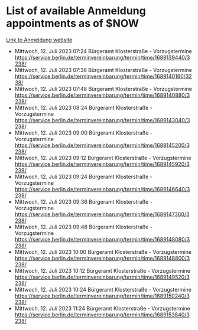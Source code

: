 # List of available Anmeldung appointments as of $NOW
[Link to Anmeldung website](https://service.berlin.de/terminvereinbarung/termin/tag.php?termin=1&anliegen[]=120686&dienstleisterlist=122210,122217,327316,122219,327312,122227,327314,122231,327346,122243,327348,122254,122252,329742,122260,329745,122262,329748,122271,327278,122273,327274,122277,327276,330436,122280,327294,122282,327290,122284,327292,122291,327270,122285,327266,122286,327264,122296,327268,150230,329760,122297,327286,122294,327284,122312,329763,122314,329775,122304,327330,122311,327334,122309,327332,317869,122281,327352,122279,329772,122283,122276,327324,122274,327326,122267,329766,122246,327318,122251,327320,122257,327322,122208,327298,122226,327300&herkunft=http%3A%2F%2Fservice.berlin.de%2Fdienstleistung%2F120686%2F)
- Mittwoch, 12. Juli 2023 07:24 Bürgeramt Klosterstraße - Vorzugstermine https://service.berlin.de/terminvereinbarung/termin/time/1689139440/3238/
- Mittwoch, 12. Juli 2023 07:36 Bürgeramt Klosterstraße - Vorzugstermine https://service.berlin.de/terminvereinbarung/termin/time/1689140160/3238/
- Mittwoch, 12. Juli 2023 07:48 Bürgeramt Klosterstraße - Vorzugstermine https://service.berlin.de/terminvereinbarung/termin/time/1689140880/3238/
- Mittwoch, 12. Juli 2023 08:24 Bürgeramt Klosterstraße - Vorzugstermine https://service.berlin.de/terminvereinbarung/termin/time/1689143040/3238/
- Mittwoch, 12. Juli 2023 09:00 Bürgeramt Klosterstraße - Vorzugstermine https://service.berlin.de/terminvereinbarung/termin/time/1689145200/3238/
- Mittwoch, 12. Juli 2023 09:12 Bürgeramt Klosterstraße - Vorzugstermine https://service.berlin.de/terminvereinbarung/termin/time/1689145920/3238/
- Mittwoch, 12. Juli 2023 09:24 Bürgeramt Klosterstraße - Vorzugstermine https://service.berlin.de/terminvereinbarung/termin/time/1689146640/3238/
- Mittwoch, 12. Juli 2023 09:36 Bürgeramt Klosterstraße - Vorzugstermine https://service.berlin.de/terminvereinbarung/termin/time/1689147360/3238/
- Mittwoch, 12. Juli 2023 09:48 Bürgeramt Klosterstraße - Vorzugstermine https://service.berlin.de/terminvereinbarung/termin/time/1689148080/3238/
- Mittwoch, 12. Juli 2023 10:00 Bürgeramt Klosterstraße - Vorzugstermine https://service.berlin.de/terminvereinbarung/termin/time/1689148800/3238/
- Mittwoch, 12. Juli 2023 10:12 Bürgeramt Klosterstraße - Vorzugstermine https://service.berlin.de/terminvereinbarung/termin/time/1689149520/3238/
- Mittwoch, 12. Juli 2023 10:24 Bürgeramt Klosterstraße - Vorzugstermine https://service.berlin.de/terminvereinbarung/termin/time/1689150240/3238/
- Mittwoch, 12. Juli 2023 11:24 Bürgeramt Klosterstraße - Vorzugstermine https://service.berlin.de/terminvereinbarung/termin/time/1689153840/3238/
